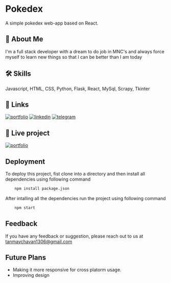 
# Pokedex

A simple pokedex web-app based on React. 




## 🚀 About Me
I'm a full stack developer with a dream to do job in MNC's and always force myself to learn new things so that I can be better than I am today




## 🛠 Skills

Javascript, HTML, CSS, Python, Flask, React, MySql, Scrapy, Tkinter




## 🔗 Links
[![portfolio](https://img.shields.io/badge/my_portfolio-000?style=for-the-badge&logo=ko-fi&logoColor=white)](https://portfolio-59977.web.app/)
[![linkedin](https://img.shields.io/badge/linkedin-0A66C2?style=for-the-badge&logo=linkedin&logoColor=white)](https://www.linkedin.com/in/tanmay-chavan-3b46b021b)
[![telegram](https://img.shields.io/badge/telegram-0892d0?style=for-the-badge&logo=telegram&logoColor=0892d0)](https://t.me/Natsu_Dragneel_01)




## 🔗 Live project
[![portfolio](https://img.shields.io/badge/my_portfolio-BETA-000?style=for-the-badge&logo=firebase&logoColor=white)](https://portfolio-59977.web.app/)




## Deployment

To deploy this project, fist clone into a directory and then install all dependencies using following command

```bash
    npm install package.json
```

After intalling all the dependencies run the project using following command

```bash
    npm start
```


## Feedback

If you have any feedback or suggestion, please reach out to us at tanmaychavan1306@gmail.com



## Future Plans

- Making it more responsive for cross platorm usage.
- Improving design

